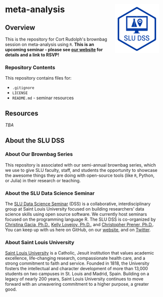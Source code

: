 meta-analysis <img src="https://raw.githubusercontent.com/slu-dss/fall-2017-seminar-01/sources/logo.png" align="right" />
===========================================================

## Overview
This is the repository for Cort Rudolph's brownbag session on meta-analysis using `R`. **This is an upcoming seminar - please see [our website](https://slu-dss.github.io/news/metaanalysis/) for details and a link to RSVP!**

### Repository Contents
This repository contains files for:
-   `.gitignore`
-   `LICENSE`
-   `README.md` - seminar resources

## Resources
*TBA*

## About the SLU DSS
### About Our Brownbag Series
This repository is associated with our semi-annual brownbag series, which we use to give SLU faculty, staff, and students the opportunity to showcase the awesome things they are doing with open-source tools (like `R`, Python, or Julia) in their research or teaching.

### About the SLU Data Science Seminar
The [SLU Data Science Seminar](https://slu-dss.githb.io) (DSS) is a collaborative, interdisciplinary group at Saint Louis University focused on building researchers’ data science skills using open source software. We currently host seminars focused on the programming language R. The SLU DSS is co-organized by [Christina Gacia, Ph.D.](mailto:christina.garcia@slu.edu), [Kelly Lovejoy, Ph.D.](mailto:kelly.lovejoy@slu.edu@slu.edu), and [Christopher Prener, Ph.D.](mailto:chris.prener@slu.edu}). You can keep up with us here on GitHub, on our [website](https://slu-dss.githb.io), and on [Twitter](https://twitter.com/SLUDSS).

### About Saint Louis University
[Saint Louis University](http://wwww.slu.edu) is a Catholic, Jesuit institution that values academic excellence, life-changing research, compassionate health care, and a strong commitment to faith and service. Founded in 1818, the University fosters the intellectual and character development of more than 13,000 students on two campuses in St. Louis and Madrid, Spain. Building on a legacy of nearly 200 years, Saint Louis University continues to move forward with an unwavering commitment to a higher purpose, a greater good.
